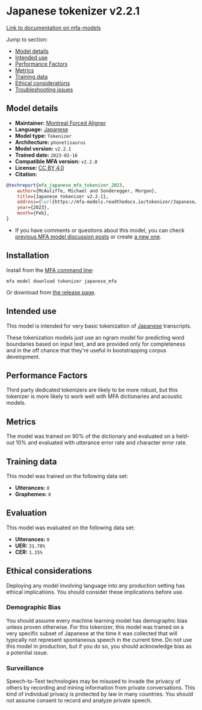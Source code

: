 # Japanese tokenizer v2.2.1

[Link to documentation on mfa-models](https://mfa-models.readthedocs.io/en/main/tokenizer/japanese_mfa.html)

Jump to section:

- [Model details](#model-details)
- [Intended use](#intended-use)
- [Performance Factors](#performance-factors)
- [Metrics](#metrics)
- [Training data](#training-data)
- [Ethical considerations](#ethical-considerations)
- [Troubleshooting issues](#troubleshooting-issues)

## Model details

- **Maintainer:** [Montreal Forced Aligner](https://montreal-forced-aligner.readthedocs.io/)
- **Language:** [Japanese](https://en.wikipedia.org/wiki/Japanese_language)
- **Model type:** `Tokenizer`
- **Architecture:** `phonetisaurus`
- **Model version:** `v2.2.1`
- **Trained date:** `2023-02-16`
- **Compatible MFA version:** `v2.2.0`
- **License:** [CC BY 4.0](https://github.com/MontrealCorpusTools/mfa-models/tree/main/tokenizer/japanese//v2.2.1/LICENSE)
- **Citation:**

```bibtex
@techreport{mfa_japanese_mfa_tokenizer_2023,
	author={McAuliffe, Michael and Sonderegger, Morgan},
	title={Japanese tokenizer v2.2.1},
	address={\url{https://mfa-models.readthedocs.io/tokenizer/Japanese/Japanese tokenizer v2_2_1.html}},
	year={2023},
	month={Feb},
}
```

- If you have comments or questions about this model, you can check [previous MFA model discussion posts](https://github.com/MontrealCorpusTools/mfa-models/discussions?discussions_q=Japanese+tokenizer+v2.2.1) or create [a new one](https://github.com/MontrealCorpusTools/mfa-models/discussions/new).

## Installation

Install from the [MFA command line](https://montreal-forced-aligner.readthedocs.io/en/latest/user_guide/models/index.html):

```
mfa model download tokenizer japanese_mfa
```

Or download from [the release page](https://github.com/MontrealCorpusTools/mfa-models/releases/tag/tokenizer-japanese_mfa-v2.2.1).

## Intended use

This model is intended for very basic tokenization of [Japanese](https://en.wikipedia.org/wiki/Japanese_language) transcripts.

These tokenization models just use an ngram model for predicting word boundaries based on input text, and are provided only for completeness and in the off chance that they're useful in bootstrapping corpus development.

## Performance Factors

Third party dedicated tokenizers are likely to be more robust, but this tokenizer is more likely to work well with MFA dictionaries and acoustic models.

## Metrics

The model was trained on 90% of the dictionary and evaluated on a held-out 10% and evaluated with utterance error rate and character error rate.

## Training data

This model was trained on the following data set:


* **Utterances:** `0`
* **Graphemes:** `0`

## Evaluation

This model was evaluated on the following data set:


* **Utterances:** `0`
* **UER:** `31.78%`
* **CER:** `1.15%`

## Ethical considerations

Deploying any model involving language into any production setting has ethical implications. You should consider these implications before use.

### Demographic Bias

You should assume every machine learning model has demographic bias unless proven otherwise. For this tokenizer, this model was trained on a very specific subset of Japanese at the time it was collected that will typically not represent spontaneous speech in the current time. Do not use this model in production, but if you do so, you should acknowledge bias as a potential issue.

### Surveillance

Speech-to-Text technologies may be misused to invade the privacy of others by recording and mining information from private conversations. This kind of individual privacy is protected by law in many countries. You should not assume consent to record and analyze private speech.

